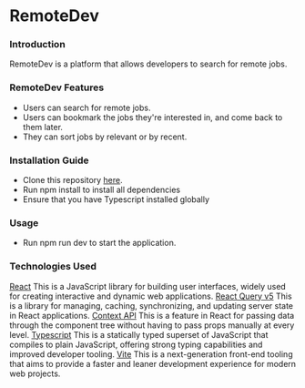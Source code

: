 # RemoteDev

### Introduction

RemoteDev is a platform that allows developers to search for remote jobs.

### RemoteDev Features

-   Users can search for remote jobs.
-   Users can bookmark the jobs they're interested in, and come back to them later.
-   They can sort jobs by relevant or by recent.

### Installation Guide

-   Clone this repository [here](https://github.com/amniuelmohamed/remote-dev.git).
-   Run npm install to install all dependencies
-   Ensure that you have Typescript installed globally

### Usage

-   Run npm run dev to start the application.

### Technologies Used

[React](https://react.dev/) This is a JavaScript library for building user interfaces, widely used for creating interactive and dynamic web applications.
[React Query v5](https://tanstack.com/query/v5) This is a library for managing, caching, synchronizing, and updating server state in React applications.
[Context API]() This is a feature in React for passing data through the component tree without having to pass props manually at every level.
[Typescript](https://www.typescriptlang.org/) This is a statically typed superset of JavaScript that compiles to plain JavaScript, offering strong typing capabilities and improved developer tooling.
[Vite](https://vitejs.dev/) This is a next-generation front-end tooling that aims to provide a faster and leaner development experience for modern web projects.
